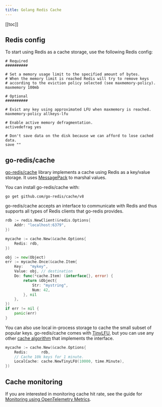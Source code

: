 ```yaml
---
title: Golang Redis Cache
---
```


<UptraceCta />

<CoverImage title="Golang Redis Cache" />

[[toc]]

## Redis config

To start using Redis as a cache storage, use the following Redis config:

```shell
# Required
##########

# Set a memory usage limit to the specified amount of bytes.
# When the memory limit is reached Redis will try to remove keys
# according to the eviction policy selected (see maxmemory-policy).
maxmemory 100mb

# Optional
##########

# Evict any key using approximated LFU when maxmemory is reached.
maxmemory-policy allkeys-lfu

# Enable active memory defragmentation.
activedefrag yes

# Don't save data on the disk because we can afford to lose cached data.
save ""
```

## go-redis/cache

[go-redis/cache](https://github.com/go-redis/cache) library implements a cache using Redis as a
key/value storage. It uses [MessagePack](https://github.com/vmihailenco/msgpack) to marshal values.

You can install go-redis/cache with:

```shell
go get github.com/go-redis/cache/v8
```

go-redis/cache accepts an interface to communicate with Redis and thus supports all types of Redis
clients that go-redis provides.

```go
rdb := redis.NewClient(&redis.Options{
    Addr: "localhost:6379",
})

mycache := cache.New(&cache.Options{
    Redis: rdb,
})

obj := new(Object)
err := mycache.Once(&cache.Item{
    Key:   "mykey",
    Value: obj, // destination
    Do: func(*cache.Item) (interface{}, error) {
        return &Object{
            Str: "mystring",
            Num: 42,
        }, nil
    },
})
if err != nil {
    panic(err)
}
```

You can also use local in-process storage to cache the small subset of popular keys. go-redis/cache
comes with [TinyLFU](https://github.com/dgryski/go-tinylfu), but you can use any other
[cache algorithm](https://github.com/vmihailenco/go-cache-benchmark) that implements the interface.

```go
mycache := cache.New(&cache.Options{
    Redis:      rdb,
    // Cache 10k keys for 1 minute.
    LocalCache: cache.NewTinyLFU(10000, time.Minute),
})
```

## Cache monitoring

If you are interested in monitoring cache hit rate, see the guide for
[Monitoring using OpenTelemetry Metrics](https://blog.uptrace.dev/posts/opentelemetry-metrics-cache-stats/).
